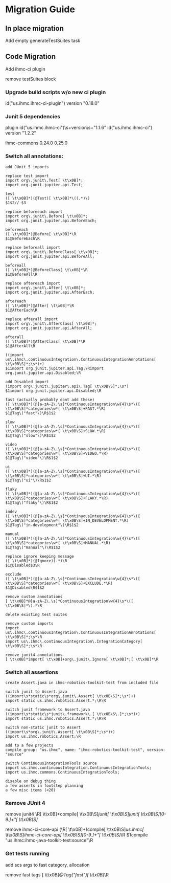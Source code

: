 # Migration Guide


## In place migration

Add empty generateTestSuites task

## Code Migration

Add ihmc-ci plugin

remove testSuites block

### Upgrade build scripts w/o new ci plugin

id("us.ihmc.ihmc-ci-plugin") version "0.18.0"

### Junit 5 dependencies

plugin
id\("us\.ihmc\.ihmc-ci"\)\s+version\s+"1\.1\.6"
id("us.ihmc.ihmc-ci") version "1.2.2"

ihmc-commons
0\.24\.0
0.25.0

### Switch all annotations:
```
add JUnit 5 imports

replace test import
import org\.junit\.Test[ \t\x0B]*;
import org.junit.jupiter.api.Test;

test
([ \t\x0B]*)(@Test)[ \t\x0B]*\((.*)\)
$1$2// $3

replace beforeeach import
import org\.junit\.Before[ \t\x0B]*;
import org.junit.jupiter.api.BeforeEach;

beforeeach
([ \t\x0B]*)@Before[ \t\x0B]*\R
$1@BeforeEach\R

replace beforeall import
import org\.junit\.BeforeClass[ \t\x0B]*;
import org.junit.jupiter.api.BeforeAll;

beforeall
([ \t\x0B]*)@BeforeClass[ \t\x0B]*\R
$1@BeforeAll\R

replace aftereach import
import org\.junit\.After[ \t\x0B]*;
import org.junit.jupiter.api.AfterEach;

aftereach
([ \t\x0B]*)@After[ \t\x0B]*\R
$1@AfterEach\R

replace afterall import
import org\.junit\.AfterClass[ \t\x0B]*;
import org.junit.jupiter.api.AfterAll;

afterall
([ \t\x0B]*)@AfterClass[ \t\x0B]*\R
$1@AfterAll\R

((import us\.ihmc\.continuousIntegration\.ContinuousIntegrationAnnotations[ \t\x0B\S]*;\s*)+)
$1import org.junit.jupiter.api.Tag;\Rimport org.junit.jupiter.api.Disabled;\R

add Disabled import
(import org\.junit\.jupiter\.api\.Tag[ \t\x0B\S]*;\s*)
$1import org.junit.jupiter.api.Disabled;\R

fast (actually probably dont add these)
([ \t\x0B]*)(@[a-zA-Z\.\s]*ContinuousIntegration\w{4}\s*\([ \t\x0B\S]*categories\w*[ \t\x0B\S]+FAST.*\R)
$1@Tag\("fast"\)\R$1$2

slow
([ \t\x0B]*)(@[a-zA-Z\.\s]*ContinuousIntegration\w{4}\s*\([ \t\x0B\S]*categories\w*[ \t\x0B\S]+SLOW.*\R)
$1@Tag\("slow"\)\R$1$2

video
([ \t\x0B]*)(@[a-zA-Z\.\s]*ContinuousIntegration\w{4}\s*\([ \t\x0B\S]*categories\w*[ \t\x0B\S]+VIDEO.*\R)
$1@Tag\("video"\)\R$1$2

ui
([ \t\x0B]*)(@[a-zA-Z\.\s]*ContinuousIntegration\w{4}\s*\([ \t\x0B\S]*categories\w*[ \t\x0B\S]+UI.*\R)
$1@Tag\("ui"\)\R$1$2

flaky
([ \t\x0B]*)(@[a-zA-Z\.\s]*ContinuousIntegration\w{4}\s*\([ \t\x0B\S]*categories\w*[ \t\x0B\S]+FLAKY.*\R)
$1@Tag\("flaky"\)\R$1$2

indev
([ \t\x0B]*)(@[a-zA-Z\.\s]*ContinuousIntegration\w{4}\s*\([ \t\x0B\S]*categories\w*[ \t\x0B\S]+IN_DEVELOPMENT.*\R)
$1@Tag\("in-development"\)\R$1$2

manual
([ \t\x0B]*)(@[a-zA-Z\.\s]*ContinuousIntegration\w{4}\s*\([ \t\x0B\S]*categories\w*[ \t\x0B\S]+MANUAL.*\R)
$1@Tag\("manual"\)\R$1$2

replace ignore keeping message
([ \t\x0B]*)(@Ignore)(.*)\R
$1@Disabled$3\R

exclude
([ \t\x0B]*)(@[a-zA-Z\.\s]*ContinuousIntegration\w{4}\s*\([ \t\x0B\S]*categories\w*[ \t\x0B\S]+EXCLUDE.*\R)
$1@Disabled\R$1$2

remove custom annotations
[ \t\x0B]*@[a-zA-Z\.\s]*ContinuousIntegration\w{4}\s*\([ \t\x0B\S]*\).*\R

delete existing test suites

remove custom imports
import us\.ihmc\.continuousIntegration\.ContinuousIntegrationAnnotations[ \t\x0B\S]*;\s*\R
import us\.ihmc\.continuousIntegration\.IntegrationCategory[ \t\x0B\S]*;\s*\R

remove junit4 annotations
[ \t\x0B]*import[ \t\x0B]+org\.junit\.Ignore[ \t\x0B]*;[ \t\x0B]*\R

```

### Switch all assertions
```
create Assert.java in ihmc-robotics-toolkit-test from included file

switch junit to Assert.java
((import\s*static\s*org\.junit\.Assert[ \t\x0B\S]*;\s*)+)
import static us.ihmc.robotics.Assert.*;\R\R

switch junit framework to Assert.java
((import\s*static\s*junit\.framework\.[ \t\x0B\S\.]*;\s*)+)
import static us.ihmc.robotics.Assert.*;\R\R

switch non-static junit to Assert
((import\s*org\.junit\.Assert[ \t\x0B\S]*;\s*)+)
import us.ihmc.robotics.Assert;\R

add to a few projects
compile group: "us.ihmc", name: "ihmc-robotics-toolkit-test", version: "source"

switch ContinuousIntegrationTools source
import us.ihmc.continuousIntegration.ContinuousIntegrationTools;
import us.ihmc.commons.ContinuousIntegrationTools;

disable on debug thing
a few asserts in footstep planning
a few misc items (<20)

```

### Remove JUnit 4

remove junit4
\R[ \t\x0B]+compile[ \t\x0B\S]*junit[ \t\x0B\S]*junit[ \t\x0B\S]*[0-9\.]+"[ \t\x0B\S]*

remove ihmc-ci-core-api
(\R[ \t\x0B]+)compile[ \t\x0B\S]*us\.ihmc[ \t\x0B\S]*ihmc-ci-core-api[ \t\x0B\S]*[0-9\.]+"[ \t\x0B\S]*\R
$1compile "us.ihmc:ihmc-java-toolkit-test:source"\R

### Get tests running

add scs args to fast category, allocation

remove fast tags
[ \t\x0B]*@Tag\("fast"\)[ \t\x0B]*\R
